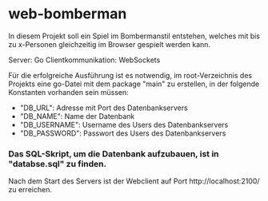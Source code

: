 # web-bomberman

In diesem Projekt soll ein Spiel im Bombermanstil entstehen, welches mit bis zu x-Personen gleichzeitig im Browser gespielt werden kann.

Server: Go 
Clientkommunikation: WebSockets

Für die erfolgreiche Ausführung ist es notwendig, im root-Verzeichnis des Projekts eine go-Datei mit dem package "main" zu erstellen, in der folgende Konstanten vorhanden sein müssen:
+ "DB_URL": Adresse mit Port des Datenbankservers
+ "DB_NAME": Name der Datenbank
+ "DB_USERNAME": Username des Users des Datenbankservers
+ "DB_PASSWORD": Passwort des Users des Datenbankservers

### Das SQL-Skript, um die Datenbank aufzubauen, ist in "databse.sql" zu finden.

Nach dem Start des Servers ist der Webclient auf Port http://localhost:2100/ zu erreichen.



